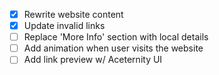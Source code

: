 - [x] Rewrite website content
- [x] Update invalid links
- [ ] Replace 'More Info' section with local details
- [ ] Add animation when user visits the website
- [ ] Add link preview w/ Aceternity UI